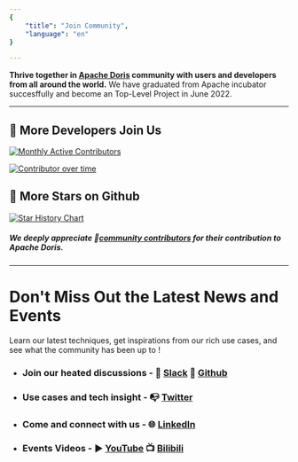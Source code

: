 ```yaml
---
{
    "title": "Join Community",
    "language": "en"
}

---
```


<!--
Licensed to the Apache Software Foundation (ASF) under one
or more contributor license agreements.  See the NOTICE file
distributed with this work for additional information
regarding copyright ownership.  The ASF licenses this file
to you under the Apache License, Version 2.0 (the
"License"); you may not use this file except in compliance
with the License.  You may obtain a copy of the License at

  http://www.apache.org/licenses/LICENSE-2.0

Unless required by applicable law or agreed to in writing,
software distributed under the License is distributed on an
"AS IS" BASIS, WITHOUT WARRANTIES OR CONDITIONS OF ANY
KIND, either express or implied.  See the License for the
specific language governing permissions and limitations
under the License.
-->


**Thrive together in [Apache Doris](https://github.com/apache/doris) community with users and developers from all around the world.** 
We have graduated from Apache incubator succesffully and become an Top-Level Project in June 2022.

<hr>

## 🙌 More Developers Join Us
[![Monthly Active Contributors](https://contributor-overtime-api.apiseven.com/contributors-svg?chart=contributorMonthlyActivity&repo=apache/doris)](https://www.apiseven.com/en/contributor-graph?chart=contributorMonthlyActivity&repo=apache/doris)













[![Contributor over time](https://contributor-overtime-api.apiseven.com/contributors-svg?chart=contributorOverTime&repo=apache/doris)](https://www.apiseven.com/en/contributor-graph?chart=contributorOverTime&repo=apache/doris)

















## 🌟 More Stars on Github
<a href="https://star-history.com/#apache/doris&Date">
  <picture>
    <source media="(prefers-color-scheme: dark)" srcset="https://api.star-history.com/svg?repos=apache/doris&type=Date&theme=dark" />
    <source media="(prefers-color-scheme: light)" srcset="https://api.star-history.com/svg?repos=apache/doris&type=Date" />
    <img alt="Star History Chart" src="https://api.star-history.com/svg?repos=apache/doris&type=Date" />
  </picture>
</a>















##### We deeply appreciate 🔗[community contributors](https://github.com/apache/doris/graphs/contributors) for their contribution to Apache Doris.




<hr>

# Don't Miss Out the Latest News and Events

Learn our latest techniques, get inspirations from our rich use cases, and see what the community has been up to !


- ### Join our heated discussions -  💬 [Slack](https://join.slack.com/t/apachedoriscommunity/shared_invite/zt-1x7x8fger-F7NoshFQn~djlvGdnEtxUQ) 📇 [Github](https://github.com/apache/doris) 

- ### Use cases and tech insight -  📭 [Twitter](https://twitter.com/doris_apache) 

- ### Come and connect with us - 🌐 [LinkedIn](https://www.linkedin.com/company/doris-apache/) 

- ### Events Videos - ▶️ [YouTube](https://www.youtube.com/@Select_DB) 📺 [Bilibili](https://space.bilibili.com/362350065) 









